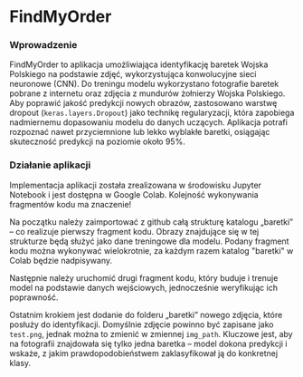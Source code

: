 # FindMyOrder

### Wprowadzenie

FindMyOrder to aplikacja umożliwiająca identyfikację baretek Wojska Polskiego na podstawie zdjęć, wykorzystująca konwolucyjne sieci neuronowe (CNN). Do treningu modelu wykorzystano fotografie baretek pobrane z internetu oraz zdjęcia z mundurów żołnierzy Wojska Polskiego. Aby poprawić jakość predykcji nowych obrazów, zastosowano warstwę dropout (`keras.layers.Dropout`) jako technikę regularyzacji, która zapobiega nadmiernemu dopasowaniu modelu do danych uczących. Aplikacja potrafi rozpoznać nawet przyciemnione lub lekko wyblakłe baretki, osiągając skuteczność predykcji na poziomie około 95%. 

### Działanie aplikacji

Implementacja aplikacji została zrealizowana w środowisku Jupyter Notebook i jest dostępna w Google Colab. Kolejność wykonywania fragmentów kodu ma znaczenie! 

Na początku należy zaimportować z github całą strukturę katalogu „baretki” – co realizuje pierwszy fragment kodu. Obrazy znajdujące się w tej strukturze będą służyć jako dane treningowe dla modelu. Podany fragment kodu można wykonywać wielokrotnie, za każdym razem katalog "baretki" w Colab będzie nadpisywany.

Następnie należy uruchomić drugi fragment kodu, który buduje i trenuje model na podstawie danych wejściowych, jednocześnie weryfikując ich poprawność.

Ostatnim krokiem jest dodanie do folderu „baretki” nowego zdjęcia, które posłuży do identyfikacji. Domyślnie zdjęcie powinno być zapisane jako `test.png`, jednak można to zmienić w zmiennej `img_path`. Kluczowe jest, aby na fotografii znajdowała się tylko jedna baretka – model dokona predykcji i wskaże, z jakim prawdopodobieństwem zaklasyfikował ją do konkretnej klasy.
